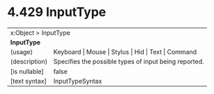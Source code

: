 <html dir="LTR" xmlns:mshelp="http://msdn.microsoft.com/mshelp" xmlns:ddue="http://ddue.schemas.microsoft.com/authoring/2003/5" xmlns:xlink="http://www.w3.org/1999/xlink" xmlns:tool="http://www.microsoft.com/tooltip">

<body>
 <input type="hidden" id="userDataCache" class="userDataStyle">
 <input type="hidden" id="hiddenScrollOffset">
 <img id="dropDownImage" style="display:none; height:0; width:0;" src="../local/drpdown.gif">
 <img id="dropDownHoverImage" style="display:none; height:0; width:0;" src="../local/drpdown_orange.gif">
 <img id="collapseImage" style="display:none; height:0; width:0;" src="../local/collapse.gif">
 <img id="expandImage" style="display:none; height:0; width:0;" src="../local/exp.gif">
 <img id="collapseAllImage" style="display:none; height:0; width:0;" src="../local/collall.gif">
 <img id="expandAllImage" style="display:none; height:0; width:0;" src="../local/expall.gif">
 <img id="copyImage" style="display:none; height:0; width:0;" src="../local/copycode.gif">
 <img id="copyHoverImage" style="display:none; height:0; width:0;" src="../local/copycodeHighlight.gif">
 <div id="header"><h1 class="heading">4.429 InputType</h1></div>

 <div id="mainSection">
 <div id="mainBody">
 <div id="allHistory" class="saveHistory" onsave="saveAll()" onload="loadAll()"></div>
 <p xmlns:wsd="http://wsdev.schemas.microsoft.com/authoring/2008/2" xmlns:msxsl="urn:schemas-microsoft-com:xslt" xmlns:script="urn:script" xmlns:build="urn:build">
 </p>
 <div id="sectionSection0" class="section" name="collapseableSection">
 <content xmlns="http://ddue.schemas.microsoft.com/authoring/2003/5" xmlns:wsd="http://wsdev.schemas.microsoft.com/authoring/2008/2" xmlns:msxsl="urn:schemas-microsoft-com:xslt" xmlns:script="urn:script" xmlns:build="urn:build">
 </content>
 </div>
 <div id="sectionSection1" class="section" name="collapseableSection">
 <content xmlns="http://ddue.schemas.microsoft.com/authoring/2003/5" xmlns:wsd="http://wsdev.schemas.microsoft.com/authoring/2008/2" xmlns:msxsl="urn:schemas-microsoft-com:xslt" xmlns:script="urn:script" xmlns:build="urn:build">
 <table class="ProtocolAuthoredTable" xmlns="">
 <tr><td colspan="2">
<mshelp:link keywords="86913f34-aa06-4c94-9f09-83936a822fd8" tabindex="0">x:Object</mshelp:link> &gt; <mshelp:link keywords="f463f188-cc14-4442-9186-e53403cf09a4" tabindex="0">InputType</mshelp:link> </td>
 </tr>
 <tr><td colspan="2">
 <b>
InputType </b>
 </td>
 </tr>
 <tr><td><div class="indent0">(usage)</div></td>
 <td><mshelp:link keywords="53a2c23d-428b-43c8-8688-38d60dce6af4" tabindex="0">Keyboard</mshelp:link> | <mshelp:link keywords="53a2c23d-428b-43c8-8688-38d60dce6af4" tabindex="0">Mouse</mshelp:link> | <mshelp:link keywords="53a2c23d-428b-43c8-8688-38d60dce6af4" tabindex="0">Stylus</mshelp:link> | <mshelp:link keywords="53a2c23d-428b-43c8-8688-38d60dce6af4" tabindex="0">Hid</mshelp:link> | <mshelp:link keywords="53a2c23d-428b-43c8-8688-38d60dce6af4" tabindex="0">Text</mshelp:link> | <mshelp:link keywords="53a2c23d-428b-43c8-8688-38d60dce6af4" tabindex="0">Command</mshelp:link> </td>
 </tr>
 <tr><td><div class="indent0">(description)</div></td>
 <td>Specifies the possible types of input being reported. </td>
 </tr>
 <tr><td><div class="indent0">[is nullable]</div></td>
 <td>false </td>
 </tr>
 <tr><td><div class="indent0">[text syntax]</div></td>
 <td><mshelp:link keywords="53a2c23d-428b-43c8-8688-38d60dce6af4" tabindex="0">InputTypeSyntax</mshelp:link> </td>
 </tr>
</table>
 </content>
 </div>
 <!--[if gte IE 5]>
 <tool:tip element="languageFilterToolTip" avoidmouse="false"/>
 <![endif]-->
 </div>
 <a name="feedback"></a><span></span>
 </div>
</body></html>
